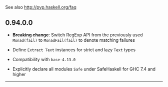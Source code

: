 See also http://pvp.haskell.org/faq

## 0.94.0.0

- **Breaking change**: Switch RegExp API from the previously used `Monad(fail)` to `MonadFail(fail)` to denote matching failures

- Define `Extract Text` instances for strict and lazy `Text` types

- Compatibility with `base-4.13.0`

- Explicitly declare all modules `Safe` under SafeHaskell for GHC 7.4 and higher

----
